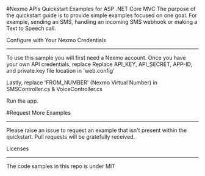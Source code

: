 #Nexmo APIs Quickstart Examples for ASP .NET Core MVC
The purpose of the quickstart guide is to provide simple examples focused on one goal. For example, sending an SMS, handling an incoming SMS webhook or making a Text to Speech call.

Configure with Your Nexmo Credentials 
<hr>
To use this sample you will first need a Nexmo account. Once you have your own API credentials, replace Replace API_KEY, API_SECRET, APP-ID, and private.key file location in 'web.config'

Lastly, replace 'FROM_NUMBER' (Nexmo Virtual Number) in SMSController.cs & VoiceController.cs

Run the app.

#Request More Examples
<hr>
Please raise an issue to request an example that isn't present within the quickstart. Pull requests will be gratefully received.

Licenses
<hr>
The code samples in this repo is under MIT
